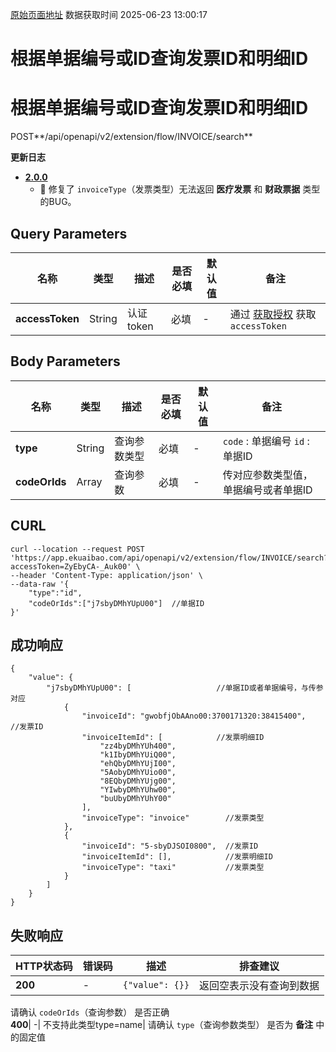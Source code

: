 [原始页面地址](https://docs.ekuaibao.com/docs/open-api/invoice/get-flow-invoice)
数据获取时间 2025-06-23 13:00:17

# 根据单据编号或ID查询发票ID和明细ID

# 根据单据编号或ID查询发票ID和明细ID  
  
POST**/api/openapi/v2/extension/flow/INVOICE/search**

**更新日志**

  * [**2.0.0**](/updateLog/update-log#200)
    * 🐞 修复了 `invoiceType`（发票类型）无法返回 **医疗发票** 和 **财政票据** 类型的BUG。




## Query Parameters​

名称| 类型| 描述| 是否必填| 默认值| 备注  
---|---|---|---|---|---  
**accessToken**|  String| 认证token| 必填| -| 通过 [获取授权](/docs/open-api/getting-started/auth) 获取 `accessToken`  
  
## Body Parameters​

名称| 类型| 描述| 是否必填| 默认值| 备注  
---|---|---|---|---|---  
**type**|  String| 查询参数类型| 必填| -| `code` : 单据编号 `id` : 单据ID  
**codeOrIds**|  Array| 查询参数| 必填| -| 传对应参数类型值，单据编号或者单据ID  
  
## CURL​
    
    
    curl --location --request POST 'https://app.ekuaibao.com/api/openapi/v2/extension/flow/INVOICE/search?accessToken=ZyEbyCA-_Auk00' \  
    --header 'Content-Type: application/json' \  
    --data-raw '{  
        "type":"id",  
        "codeOrIds":["j7sbyDMhYUpU00"]  //单据ID  
    }'  
    

## 成功响应​
    
    
    {  
        "value": {  
            "j7sbyDMhYUpU00": [                   //单据ID或者单据编号，与传参对应  
                {  
                    "invoiceId": "gwobfjObAAno00:3700171320:38415400",    //发票ID  
                    "invoiceItemId": [            //发票明细ID  
                        "zz4byDMhYUh400",   
                        "k1IbyDMhYUiQ00",  
                        "ehQbyDMhYUjI00",  
                        "5AobyDMhYUio00",  
                        "8EQbyDMhYUjg00",  
                        "YIwbyDMhYUhw00",  
                        "buUbyDMhYUhY00"  
                    ],  
                    "invoiceType": "invoice"        //发票类型  
                },  
                {  
                    "invoiceId": "5-sbyDJSOI0800",  //发票ID   
                    "invoiceItemId": [],            //发票明细ID  
                    "invoiceType": "taxi"           //发票类型  
                }  
            ]  
        }  
    }  
    

## 失败响应​

HTTP状态码| 错误码| 描述| 排查建议  
---|---|---|---  
**200**|  -| `{"value": {}}`| 返回空表示没有查询到数据  
请确认 `codeOrIds`（查询参数） 是否正确  
**400**|  -| 不支持此类型type=name| 请确认 `type`（查询参数类型） 是否为 **备注** 中的固定值
